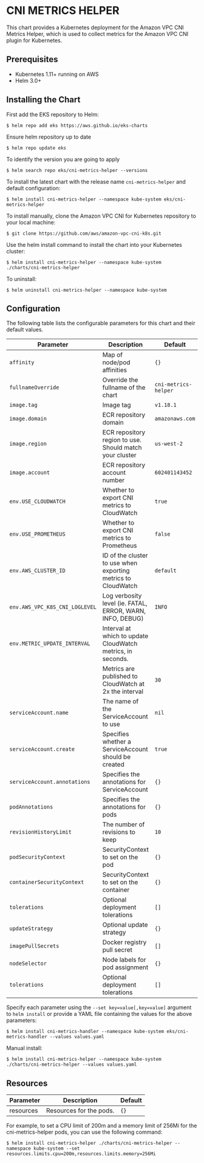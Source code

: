 # CNI METRICS HELPER

This chart provides a Kubernetes deployment for the Amazon VPC CNI Metrics Helper, which is used to collect metrics for the Amazon VPC CNI plugin for Kubernetes.

## Prerequisites

- Kubernetes 1.11+ running on AWS
- Helm 3.0+

## Installing the Chart

First add the EKS repository to Helm:

```shell
$ helm repo add eks https://aws.github.io/eks-charts
```

Ensure helm repository up to date

```shell
$ helm repo update eks
```

To identify the version you are going to apply

```shell
$ helm search repo eks/cni-metrics-helper --versions
```

To install the latest chart with the release name `cni-metrics-helper` and default configuration:

```shell
$ helm install cni-metrics-helper --namespace kube-system eks/cni-metrics-helper
```

To install manually, clone the Amazon VPC CNI for Kubernetes repository to your local machine:

```shell
$ git clone https://github.com/aws/amazon-vpc-cni-k8s.git
```

Use the helm install command to install the chart into your Kubernetes cluster:

```shell
$ helm install cni-metrics-helper --namespace kube-system ./charts/cni-metrics-helper
```

To uninstall:

```shell
$ helm uninstall cni-metrics-helper --namespace kube-system
```

## Configuration

The following table lists the configurable parameters for this chart and their default values.


| Parameter                      | Description                                                   | Default                             |
| -------------------------------|---------------------------------------------------------------|-------------------------------------|
| `affinity`                     | Map of node/pod affinities                                    | `{}`                                |
| `fullnameOverride`             | Override the fullname of the chart                            | `cni-metrics-helper`                |
| `image.tag`                    | Image tag                                                     | `v1.18.1`                           |
| `image.domain`                 | ECR repository domain                                         | `amazonaws.com`                     |
| `image.region`                 | ECR repository region to use. Should match your cluster       | `us-west-2`                         |
| `image.account`                | ECR repository account number                                 | `602401143452`                      |
| `env.USE_CLOUDWATCH`           | Whether to export CNI metrics to CloudWatch                   | `true`                              |
| `env.USE_PROMETHEUS`           | Whether to export CNI metrics to Prometheus                   | `false`                             |
| `env.AWS_CLUSTER_ID`           | ID of the cluster to use when exporting metrics to CloudWatch | `default`                           |
| `env.AWS_VPC_K8S_CNI_LOGLEVEL` | Log verbosity level (ie. FATAL, ERROR, WARN, INFO, DEBUG)     | `INFO`                              |
| `env.METRIC_UPDATE_INTERVAL`   | Interval at which to update CloudWatch metrics, in seconds.   |                                     |
|                                | Metrics are published to CloudWatch at 2x the interval        | `30`                                |
| `serviceAccount.name`          | The name of the ServiceAccount to use                         | `nil`                               |
| `serviceAccount.create`        | Specifies whether a ServiceAccount should be created          | `true`                              |
| `serviceAccount.annotations`   | Specifies the annotations for ServiceAccount                  | `{}`                                |
| `podAnnotations`               | Specifies the annotations for pods                            | `{}`                                |
| `revisionHistoryLimit`         | The number of revisions to keep                               | `10`                                |
| `podSecurityContext`           | SecurityContext to set on the pod                             | `{}`                                |
| `containerSecurityContext`     | SecurityContext to set on the container                       | `{}`                                |
| `tolerations`                  | Optional deployment tolerations                               | `[]`                                |
| `updateStrategy`               | Optional update strategy                                      | `{}`                                |
| `imagePullSecrets`             | Docker registry pull secret                                   | `[]`                                |
| `nodeSelector`                 | Node labels for pod assignment                                | `{}`                                |
| `tolerations`                  | Optional deployment tolerations                               | `[]`                                |


Specify each parameter using the `--set key=value[,key=value]` argument to `helm install` or provide a YAML file containing the values for the above parameters:

```shell
$ helm install cni-metrics-handler --namespace kube-system eks/cni-metrics-handler --values values.yaml
```

Manual install:
```shell
$ helm install cni-metrics-helper --namespace kube-system ./charts/cni-metrics-helper --values values.yaml
```

## Resources

| Parameter                 | Description                                    | Default |
|---------------------------|------------------------------------------------|---------|
|    resources              | Resources for the pods.                        |   `{}`  |

For example, to set a CPU limit of 200m and a memory limit of 256Mi for the cni-metrics-helper pods, you can use the following command:

```shell
$ helm install cni-metrics-helper ./charts/cni-metrics-helper --namespace kube-system --set resources.limits.cpu=200m,resources.limits.memory=256Mi
```
